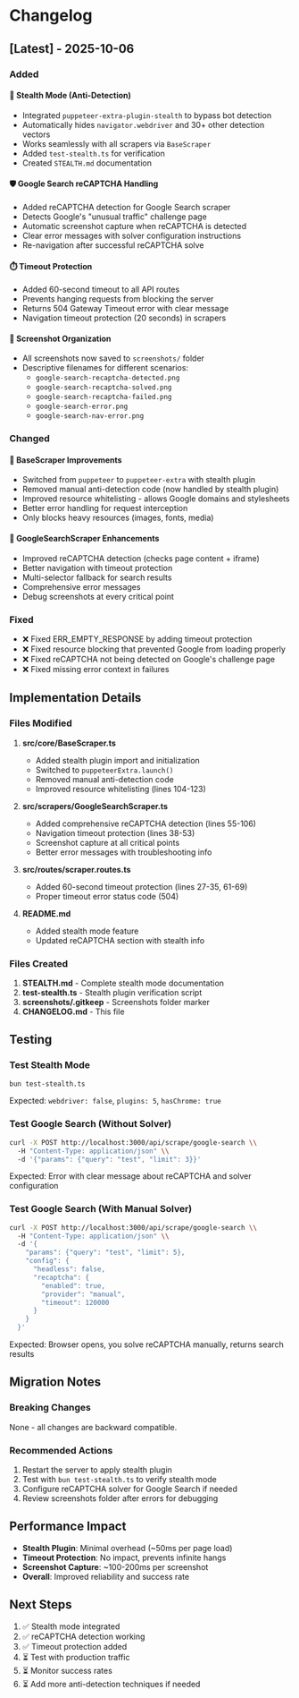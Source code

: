 # Changelog

## [Latest] - 2025-10-06

### Added

#### 🥷 Stealth Mode (Anti-Detection)
- Integrated `puppeteer-extra-plugin-stealth` to bypass bot detection
- Automatically hides `navigator.webdriver` and 30+ other detection vectors
- Works seamlessly with all scrapers via `BaseScraper`
- Added `test-stealth.ts` for verification
- Created `STEALTH.md` documentation

#### 🛡️ Google Search reCAPTCHA Handling
- Added reCAPTCHA detection for Google Search scraper
- Detects Google's "unusual traffic" challenge page
- Automatic screenshot capture when reCAPTCHA is detected
- Clear error messages with solver configuration instructions
- Re-navigation after successful reCAPTCHA solve

#### ⏱️ Timeout Protection
- Added 60-second timeout to all API routes
- Prevents hanging requests from blocking the server
- Returns 504 Gateway Timeout error with clear message
- Navigation timeout protection (20 seconds) in scrapers

#### 📸 Screenshot Organization
- All screenshots now saved to `screenshots/` folder
- Descriptive filenames for different scenarios:
  - `google-search-recaptcha-detected.png`
  - `google-search-recaptcha-solved.png`
  - `google-search-recaptcha-failed.png`
  - `google-search-error.png`
  - `google-search-nav-error.png`

### Changed

#### 🔧 BaseScraper Improvements
- Switched from `puppeteer` to `puppeteer-extra` with stealth plugin
- Removed manual anti-detection code (now handled by stealth plugin)
- Improved resource whitelisting - allows Google domains and stylesheets
- Better error handling for request interception
- Only blocks heavy resources (images, fonts, media)

#### 🎯 GoogleSearchScraper Enhancements
- Improved reCAPTCHA detection (checks page content + iframe)
- Better navigation with timeout protection
- Multi-selector fallback for search results
- Comprehensive error messages
- Debug screenshots at every critical point

### Fixed

- ❌ Fixed ERR_EMPTY_RESPONSE by adding timeout protection
- ❌ Fixed resource blocking that prevented Google from loading properly
- ❌ Fixed reCAPTCHA not being detected on Google's challenge page
- ❌ Fixed missing error context in failures

## Implementation Details

### Files Modified

1. **src/core/BaseScraper.ts**
   - Added stealth plugin import and initialization
   - Switched to `puppeteerExtra.launch()`
   - Removed manual anti-detection code
   - Improved resource whitelisting (lines 104-123)

2. **src/scrapers/GoogleSearchScraper.ts**
   - Added comprehensive reCAPTCHA detection (lines 55-106)
   - Navigation timeout protection (lines 38-53)
   - Screenshot capture at all critical points
   - Better error messages with troubleshooting info

3. **src/routes/scraper.routes.ts**
   - Added 60-second timeout protection (lines 27-35, 61-69)
   - Proper timeout error status code (504)

4. **README.md**
   - Added stealth mode feature
   - Updated reCAPTCHA section with stealth info

### Files Created

1. **STEALTH.md** - Complete stealth mode documentation
2. **test-stealth.ts** - Stealth plugin verification script
3. **screenshots/.gitkeep** - Screenshots folder marker
4. **CHANGELOG.md** - This file

## Testing

### Test Stealth Mode
```bash
bun test-stealth.ts
```

Expected: `webdriver: false`, `plugins: 5`, `hasChrome: true`

### Test Google Search (Without Solver)
```bash
curl -X POST http://localhost:3000/api/scrape/google-search \\
  -H "Content-Type: application/json" \\
  -d '{"params": {"query": "test", "limit": 3}}'
```

Expected: Error with clear message about reCAPTCHA and solver configuration

### Test Google Search (With Manual Solver)
```bash
curl -X POST http://localhost:3000/api/scrape/google-search \\
  -H "Content-Type: application/json" \\
  -d '{
    "params": {"query": "test", "limit": 5},
    "config": {
      "headless": false,
      "recaptcha": {
        "enabled": true,
        "provider": "manual",
        "timeout": 120000
      }
    }
  }'
```

Expected: Browser opens, you solve reCAPTCHA manually, returns search results

## Migration Notes

### Breaking Changes
None - all changes are backward compatible.

### Recommended Actions
1. Restart the server to apply stealth plugin
2. Test with `bun test-stealth.ts` to verify stealth mode
3. Configure reCAPTCHA solver for Google Search if needed
4. Review screenshots folder after errors for debugging

## Performance Impact

- **Stealth Plugin**: Minimal overhead (~50ms per page load)
- **Timeout Protection**: No impact, prevents infinite hangs
- **Screenshot Capture**: ~100-200ms per screenshot
- **Overall**: Improved reliability and success rate

## Next Steps

1. ✅ Stealth mode integrated
2. ✅ reCAPTCHA detection working
3. ✅ Timeout protection added
4. ⏳ Test with production traffic
5. ⏳ Monitor success rates
6. ⏳ Add more anti-detection techniques if needed
